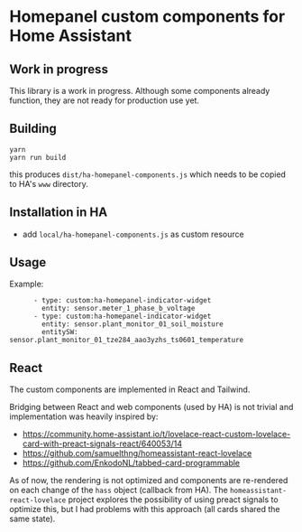 # Homepanel custom components for Home Assistant

## Work in progress
This library is a work in progress. Although some components already function, they are not ready for production use yet.  

## Building

```
yarn
yarn run build
```

this produces `dist/ha-homepanel-components.js` which needs to be copied to HA's `www` directory.

## Installation in HA

- add `local/ha-homepanel-components.js` as custom resource

## Usage

Example:

```
      - type: custom:ha-homepanel-indicator-widget
        entity: sensor.meter_1_phase_b_voltage
      - type: custom:ha-homepanel-indicator-widget
        entity: sensor.plant_monitor_01_soil_moisture
        entitySW: sensor.plant_monitor_01_tze284_aao3yzhs_ts0601_temperature
```

## React

The custom components are implemented in React and Tailwind.

Bridging between React and web components (used by HA) is not trivial and implementation was heavily inspired by:

- https://community.home-assistant.io/t/lovelace-react-custom-lovelace-card-with-preact-signals-react/640053/14
- https://github.com/samuelthng/homeassistant-react-lovelace
- https://github.com/EnkodoNL/tabbed-card-programmable

As of now, the rendering is not optimized and components are re-rendered on each change of the `hass` object (callback from HA). The `homeassistant-react-lovelace` project explores the possibility of using preact signals to optimize this, but I had problems with this approach (all cards shared the same state).
